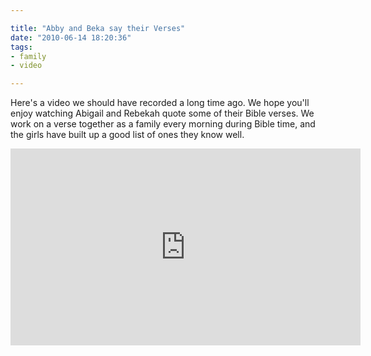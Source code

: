 ```yaml
---

title: "Abby and Beka say their Verses"
date: "2010-06-14 18:20:36"
tags:
- family
- video

---
```


Here's a video we should have recorded a long time ago. We hope you'll enjoy watching Abigail and Rebekah quote some of their Bible verses. We work on a verse together as a family every morning during Bible time, and the girls have built up a good list of ones they know well.

<iframe width="560" height="315" src="https://www.youtube.com/embed/06hy7l0NSuE" frameborder="0" allowfullscreen></iframe>
